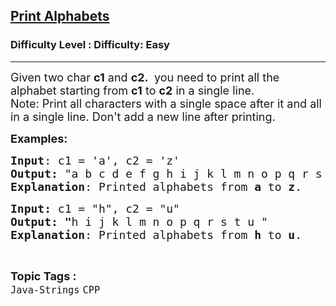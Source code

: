 <h2><a href="https://www.geeksforgeeks.org/problems/print-alphabets--141628/1?page=1&status=unsolved,attempted&sortBy=accuracy">Print Alphabets</a></h2><h3>Difficulty Level : Difficulty: Easy</h3><hr><div class="problems_problem_content__Xm_eO"><p><span style="font-size: 18px;">Given two char <strong>c1</strong> and <strong>c2.&nbsp;</strong>&nbsp;you need to print all the alphabet starting from <strong>c1</strong>&nbsp;to <strong>c2</strong> in a single line.<br>Note: Print all characters with a single space after it and all in a single line. Don't add a new line after printing.</span></p>
<p><span style="font-size: 18px;"><strong>Examples:</strong></span> <span style="font-size: 18px;"><strong> </strong></span></p>
<pre><span style="font-size: 18px;"><strong>Input</strong>: c1 = 'a', c2 = 'z'
<strong>Output:</strong> "a b c d e f g h i j k l m n o p q r s t u v w x y z "
<strong>Explanation</strong>: Printed alphabets from <strong>a </strong>to <strong>z</strong>.</span></pre>
<pre><span style="font-size: 18px;"><strong>Input: </strong>c1 = "h", c2 = "u"
<strong>Output: "</strong>h i j k l m n o p q r s t u "
<strong>Explanation</strong>: Printed alphabets from <strong>h </strong>to <strong>u</strong>.</span></pre></div><br><p><span style=font-size:18px><strong>Topic Tags : </strong><br><code>Java-Strings</code>&nbsp;<code>CPP</code>&nbsp;